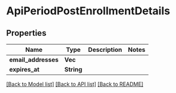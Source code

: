 # ApiPeriodPostEnrollmentDetails

## Properties

Name | Type | Description | Notes
------------ | ------------- | ------------- | -------------
**email_addresses** | **Vec<String>** |  | 
**expires_at** | **String** |  | 

[[Back to Model list]](../README.md#documentation-for-models) [[Back to API list]](../README.md#documentation-for-api-endpoints) [[Back to README]](../README.md)


